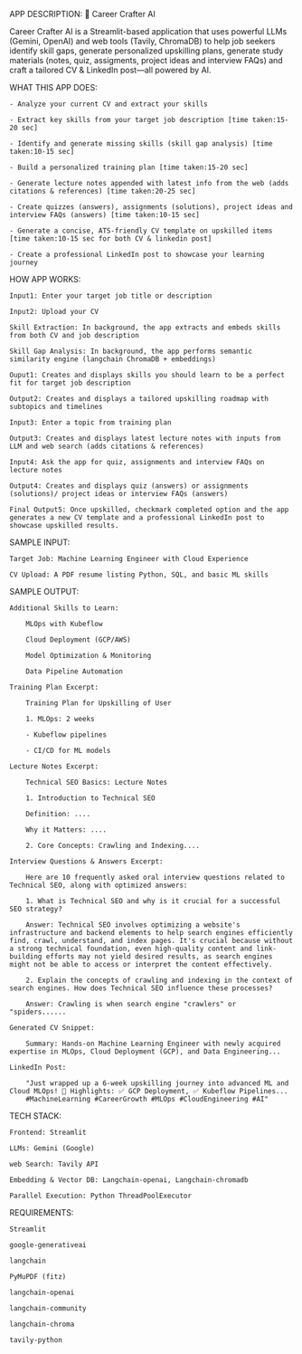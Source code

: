 
APP DESCRIPTION: 🚀 Career Crafter AI

Career Crafter AI is a Streamlit-based application that uses powerful LLMs (Gemini, OpenAI) and web tools (Tavily, ChromaDB) to help job seekers identify skill gaps, generate personalized upskilling plans, generate study materials (notes, quiz, assigments, project ideas and interview FAQs) and craft a tailored CV & LinkedIn post—all powered by AI.


WHAT THIS APP DOES:

    - Analyze your current CV and extract your skills

    - Extract key skills from your target job description [time taken:15-20 sec]

    - Identify and generate missing skills (skill gap analysis) [time taken:10-15 sec]

    - Build a personalized training plan [time taken:15-20 sec]

    - Generate lecture notes appended with latest info from the web (adds citations & references) [time taken:20-25 sec]

    - Create quizzes (answers), assignments (solutions), project ideas and interview FAQs (answers) [time taken:10-15 sec]

    - Generate a concise, ATS-friendly CV template on upskilled items [time taken:10-15 sec for both CV & linkedin post]

    - Create a professional LinkedIn post to showcase your learning journey 


HOW APP WORKS:

    Input1: Enter your target job title or description

    Input2: Upload your CV 

    Skill Extraction: In background, the app extracts and embeds skills from both CV and job description

    Skill Gap Analysis: In background, the app performs semantic similarity engine (langchain ChromaDB + embeddings) 
    
    Ouput1: Creates and displays skills you should learn to be a perfect fit for target job description

    Output2: Creates and displays a tailored upskilling roadmap with subtopics and timelines

    Input3: Enter a topic from training plan

    Output3: Creates and displays latest lecture notes with inputs from LLM and web search (adds citations & references)
    
    Input4: Ask the app for quiz, assignments and interview FAQs on lecture notes
    
    Output4: Creates and displays quiz (answers) or assignments (solutions)/ project ideas or interview FAQs (answers)

    Final Output5: Once upskilled, checkmark completed option and the app generates a new CV template and a professional LinkedIn post to showcase upskilled results.

SAMPLE INPUT:

    Target Job: Machine Learning Engineer with Cloud Experience

    CV Upload: A PDF resume listing Python, SQL, and basic ML skills

SAMPLE OUTPUT:

    Additional Skills to Learn:

        MLOps with Kubeflow

        Cloud Deployment (GCP/AWS)

        Model Optimization & Monitoring

        Data Pipeline Automation

    Training Plan Excerpt:

        Training Plan for Upskilling of User

        1. MLOps: 2 weeks  

        - Kubeflow pipelines

        - CI/CD for ML models  

    Lecture Notes Excerpt:

        Technical SEO Basics: Lecture Notes

        1. Introduction to Technical SEO

        Definition: ....

        Why it Matters: ....

        2. Core Concepts: Crawling and Indexing....

    Interview Questions & Answers Excerpt:

        Here are 10 frequently asked oral interview questions related to Technical SEO, along with optimized answers:

        1. What is Technical SEO and why is it crucial for a successful SEO strategy?

        Answer: Technical SEO involves optimizing a website's infrastructure and backend elements to help search engines efficiently find, crawl, understand, and index pages. It's crucial because without a strong technical foundation, even high-quality content and link-building efforts may not yield desired results, as search engines might not be able to access or interpret the content effectively.

        2. Explain the concepts of crawling and indexing in the context of search engines. How does Technical SEO influence these processes?

        Answer: Crawling is when search engine "crawlers" or "spiders......

    Generated CV Snippet:

        Summary: Hands-on Machine Learning Engineer with newly acquired expertise in MLOps, Cloud Deployment (GCP), and Data Engineering...

    LinkedIn Post:

        "Just wrapped up a 6-week upskilling journey into advanced ML and Cloud MLOps! 🚀 Highlights: ✅ GCP Deployment, ✅ Kubeflow Pipelines...
        #MachineLearning #CareerGrowth #MLOps #CloudEngineering #AI"

TECH STACK:

    Frontend: Streamlit

    LLMs: Gemini (Google)

    web Search: Tavily API

    Embedding & Vector DB: Langchain-openai, Langchain-chromadb

    Parallel Execution: Python ThreadPoolExecutor

REQUIREMENTS:

    Streamlit

    google-generativeai

    langchain

    PyMuPDF (fitz)

    langchain-openai

    langchain-community

    langchain-chroma

    tavily-python